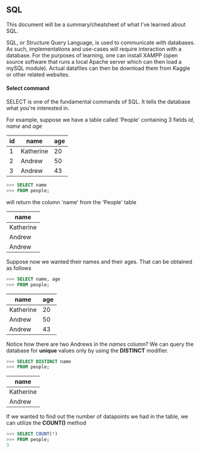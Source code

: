 ## SQL

This document will be a summary/cheatsheet of what I've learned about SQL.

SQL, or Structure Query Language, is used to communicate with databases. As such, implementations and use-cases will require interaction with a database. For the purposes of learning, one can install XAMPP (open source software that runs a local Apache server which can then load a mySQL module). Actual datafiles can then be download them from Kaggle or other related websites.



#### Select command

SELECT is one of the fundamental commands of SQL. It tells the database what you're interested in.

For example, suppose we have a table called 'People' containing 3 fields *id*, *name* and *age*

| id   | name      | age  |
| ---- | --------- | ---- |
| 1    | Katherine | 20   |
| 2    | Andrew    | 50   |
| 3    | Andrew    | 43   |



```sql
>>> SELECT name 
>>> FROM people;
```

will return the column 'name' from the 'People' table

| name      |
| --------- |
| Katherine |
| Andrew    |
| Andrew    |

Suppose now we wanted their names and their ages. That can be obtained as follows

```sql
>>> SELECT name, age
>>> FROM people;
```

| name      | age  |
| --------- | ---- |
| Katherine | 20   |
| Andrew    | 50   |
| Andrew    | 43   |

Notice how there are two Andrews in the *names* column? We can query the database for **unique** values only by using the **DISTINCT** modifier.

```sql
>>> SELECT DISTINCT name
>>> FROM people;
```

| name      |
| --------- |
| Katherine |
| Andrew    |

If we wanted to find out the number of datapoints we had in the table, we can utilize the **COUNT()** method

```sql
>>> SELECT COUNT(*)
>>> FROM people;
3
```



